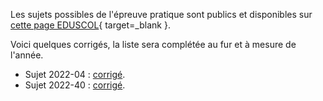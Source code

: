 Les sujets possibles de l'épreuve pratique sont publics et disponibles sur [cette page EDUSCOL](https://eduscol.education.fr/2661/banque-des-epreuves-pratiques-de-specialite-nsi){ target=_blank }.

Voici quelques corrigés, la liste sera complétée au fur et à mesure de l'année.

* Sujet 2022-04 : [corrigé](../assets/py/EP202204.py).
* Sujet 2022-40 : [corrigé](../assets/py/EP202240.py).